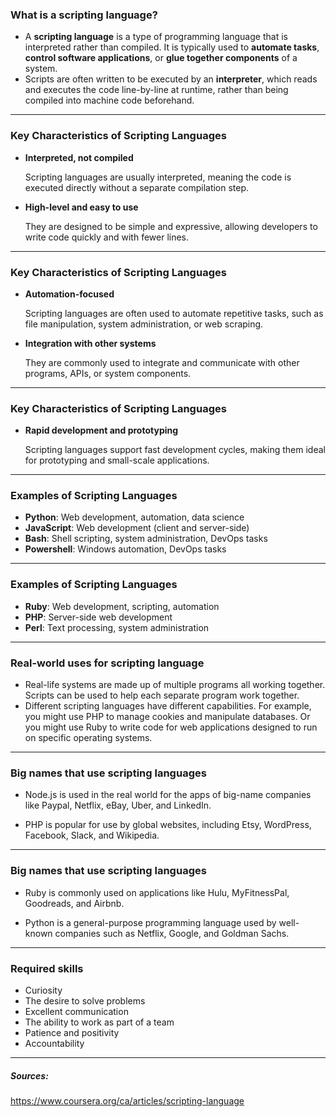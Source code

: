 ### What is a scripting language?

- A **scripting language** is a type of programming language that is interpreted rather than compiled. It is typically used to **automate tasks**, **control software applications**, or **glue together components** of a system.
- Scripts are often written to be executed by an **interpreter**, which reads and executes the code line-by-line at runtime, rather than being compiled into machine code beforehand.

---

### Key Characteristics of Scripting Languages

- **Interpreted, not compiled**

  Scripting languages are usually interpreted, meaning the code is executed directly without a separate compilation step.

- **High-level and easy to use**

  They are designed to be simple and expressive, allowing developers to write code quickly and with fewer lines.

---

### Key Characteristics of Scripting Languages

- **Automation-focused**

  Scripting languages are often used to automate repetitive tasks, such as file manipulation, system administration, or web scraping.

- **Integration with other systems**

  They are commonly used to integrate and communicate with other programs, APIs, or system components.
---

### Key Characteristics of Scripting Languages

- **Rapid development and prototyping**

  Scripting languages support fast development cycles, making them ideal for prototyping and small-scale applications.

---

### Examples of Scripting Languages

- **Python**: Web development, automation, data science
- **JavaScript**: Web development (client and server-side)
- **Bash**: Shell scripting, system administration, DevOps tasks
- **Powershell**: Windows automation, DevOps tasks

---

### Examples of Scripting Languages

- **Ruby**: Web development, scripting, automation
- **PHP**: Server-side web development
- **Perl**: Text processing, system administration

---

### Real-world uses for scripting language

- Real-life systems are made up of multiple programs all working together. Scripts can be used to help each separate program work together.
- Different scripting languages have different capabilities. For example, you might use PHP to manage cookies and manipulate databases. Or you might use Ruby to write code for web applications designed to run on specific operating systems.

---

### Big names that use scripting languages

- Node.js is used in the real world for the apps of big-name companies like Paypal, Netflix, eBay, Uber, and LinkedIn.

- PHP is popular for use by global websites, including Etsy, WordPress, Facebook, Slack, and Wikipedia.

---

### Big names that use scripting languages

- Ruby is commonly used on applications like Hulu, MyFitnessPal, Goodreads, and Airbnb.

- Python is a general-purpose programming language used by well-known companies such as Netflix, Google, and Goldman Sachs.

---

### Required skills

- Curiosity
- The desire to solve problems
- Excellent communication
- The ability to work as part of a team
- Patience and positivity
- Accountability

---

##### Sources:

https://www.coursera.org/ca/articles/scripting-language
